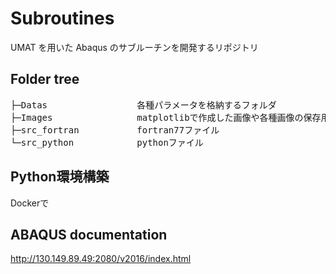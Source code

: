 # Subroutines

UMAT を用いた Abaqus のサブルーチンを開発するリポジトリ


## Folder tree
<pre>
├─Datas                 各種パラメータを格納するフォルダ
├─Images                matplotlibで作成した画像や各種画像の保存用
├─src_fortran           fortran77ファイル
└─src_python            pythonファイル
</pre>

## Python環境構築
Dockerで


## ABAQUS documentation

http://130.149.89.49:2080/v2016/index.html

